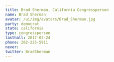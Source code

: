 ```yaml
---
title: Brad Sherman, California Congressperson
name: Brad Sherman
avatar: /ui/img/avatars/Brad_Sherman.jpg
party: democrat
state: california
type: congressperson
lasthall: 2017-02-24
phone: 202-225-5911
never: 
twitter: BradSherman
---
```

